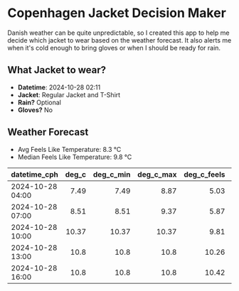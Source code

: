 
# Copenhagen Jacket Decision Maker

Danish weather can be quite unpredictable, so I created this app to help me decide which jacket to wear based on the weather forecast. 
It also alerts me when it's cold enough to bring gloves or when I should be ready for rain.

## What Jacket to wear?

- **Datetime**: 2024-10-28 02:11
- **Jacket**: Regular Jacket and T-Shirt
- **Rain?** Optional
- **Gloves?** No

## Weather Forecast
- Avg Feels Like Temperature: 8.3 °C
- Median Feels Like Temperature: 9.8 °C

| datetime_cph     |   deg_c |   deg_c_min |   deg_c_max |   deg_c_feels | weather   | wind   | rain   |
|:-----------------|--------:|------------:|------------:|--------------:|:----------|:-------|:-------|
| 2024-10-28 04:00 |    7.49 |        7.49 |        8.87 |          5.03 | Clouds    | Low    | None   |
| 2024-10-28 07:00 |    8.51 |        8.51 |        9.37 |          5.87 | Clouds    | Low    | None   |
| 2024-10-28 10:00 |   10.37 |       10.37 |       10.37 |          9.81 | Clouds    | Low    | None   |
| 2024-10-28 13:00 |   10.8  |       10.8  |       10.8  |         10.26 | Clouds    | Low    | None   |
| 2024-10-28 16:00 |   10.8  |       10.8  |       10.8  |         10.42 | Rain      | Low    | Low    |
        